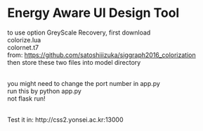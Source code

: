 <h1>Energy Aware UI Design Tool</h1>

to use option GreyScale Recovery, first download
<br>
colorize.lua
<br>
colornet.t7
<br>
from: https://github.com/satoshiiizuka/siggraph2016_colorization
<br>
then store these two files into model directory
<br>
<br>

you might need to change the port number in app.py
<br>
run this by python app.py
<br>
not flask run!
<br>
<br>

<p disabled="true">Test it in: http://css2.yonsei.ac.kr:13000</p><br>
